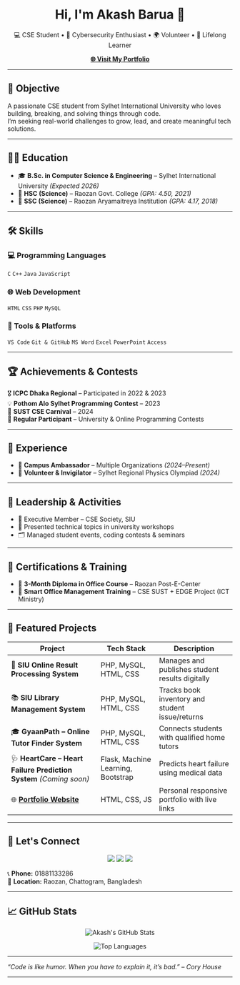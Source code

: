 <h1 align="center">Hi, I'm Akash Barua 👋</h1>
<p align="center">
  💻 CSE Student • 🔐 Cybersecurity Enthusiast • 🌍 Volunteer • 🎯 Lifelong Learner
</p>
<p align="center">
  <a href="https://akashbarua969.github.io/akash-portfolio/" target="_blank"><strong>🌐 Visit My Portfolio</strong></a>
</p>

---

## 🧠 Objective
A passionate CSE student from Sylhet International University who loves building, breaking, and solving things through code.  
I’m seeking real-world challenges to grow, lead, and create meaningful tech solutions.

---

## 👨‍🎓 Education

- 🎓 **B.Sc. in Computer Science & Engineering** – Sylhet International University *(Expected 2026)*
- 🏫 **HSC (Science)** – Raozan Govt. College *(GPA: 4.50, 2021)*
- 🏫 **SSC (Science)** – Raozan Aryamaitreya Institution *(GPA: 4.17, 2018)*

---

## 🛠️ Skills

### 💻 Programming Languages
`C` `C++` `Java` `JavaScript`

### 🌐 Web Development
`HTML` `CSS` `PHP` `MySQL`

### 🧰 Tools & Platforms
`VS Code` `Git & GitHub` `MS Word` `Excel` `PowerPoint` `Access`

---

## 🏆 Achievements & Contests

🎖️ **ICPC Dhaka Regional** – Participated in 2022 & 2023  
💡 **Pothom Alo Sylhet Programming Contest** – 2023  
🚀 **SUST CSE Carnival** – 2024  
🧠 **Regular Participant** – University & Online Programming Contests

---

## 💼 Experience

- 🚀 **Campus Ambassador** – Multiple Organizations *(2024–Present)*
- 🧪 **Volunteer & Invigilator** – Sylhet Regional Physics Olympiad *(2024)*

---

## 👥 Leadership & Activities

- 🔧 Executive Member – CSE Society, SIU
- 🎤 Presented technical topics in university workshops
- 🗂️ Managed student events, coding contests & seminars

---

## 🧾 Certifications & Training

- 🧩 **3-Month Diploma in Office Course** – Raozan Post-E-Center
- 📑 **Smart Office Management Training** – CSE SUST + EDGE Project (ICT Ministry)

---

## 📂 Featured Projects

| Project                                                                 | Tech Stack                | Description |
|-------------------------------------------------------------------------|---------------------------|-------------|
| 🧾 **SIU Online Result Processing System**                              | PHP, MySQL, HTML, CSS     | Manages and publishes student results digitally |
| 📚 **SIU Library Management System**                                    | PHP, MySQL, HTML, CSS     | Tracks book inventory and student issue/returns |
| 🎓 **GyaanPath – Online Tutor Finder System**                           | PHP, MySQL, HTML, CSS     | Connects students with qualified home tutors |
| 🩺 **HeartCare – Heart Failure Prediction System** *(Coming soon)*      | Flask, Machine Learning, Bootstrap | Predicts heart failure using medical data |
| 🌐 [**Portfolio Website**](https://akashbarua969.github.io/akash-portfolio/) | HTML, CSS, JS             | Personal responsive portfolio with live links |

---

## 🔗 Let's Connect

<p align="center">
  <a href="https://www.linkedin.com/in/akash-barua-186560334/"><img src="https://img.shields.io/badge/LinkedIn-Connect-blue?style=for-the-badge&logo=linkedin" /></a>
  <a href="https://www.freelancer.com.bd/u/akashbaruaab969"><img src="https://img.shields.io/badge/Freelancer-Profile-blue?style=for-the-badge&logo=freelancer" /></a>
  <a href="mailto:akashbarua969@gmail.com"><img src="https://img.shields.io/badge/Gmail-Email-red?style=for-the-badge&logo=gmail" /></a>
</p>

📞 **Phone:** 01881133286  
📍 **Location:** Raozan, Chattogram, Bangladesh

---

## 📈 GitHub Stats

<p align="center">
  <img src="https://github-readme-stats.vercel.app/api?username=akashbarua969&show_icons=true&theme=default" alt="Akash's GitHub Stats" />
</p>

<p align="center">
  <img src="https://github-readme-stats.vercel.app/api/top-langs/?username=akashbarua969&layout=compact" alt="Top Languages" />
</p>

---

_“Code is like humor. When you have to explain it, it’s bad.” – Cory House_

---

